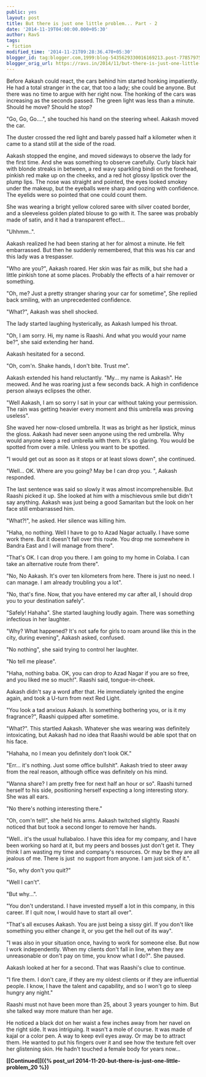 ```yaml
---
public: yes
layout: post
title: But there is just one little problem... Part - 2
date: '2014-11-19T04:00:00.000+05:30'
author: RavS
tags: 
- fiction
modified_time: '2014-11-21T09:28:36.470+05:30' 
blogger_id: tag:blogger.com,1999:blog-5435629330016169213.post-7785797553374651196 
blogger_orig_url: https://ravs.in/2014/11/but-there-is-just-one-little-problem.html
---
```


Before Aakash could react, the cars behind him started honking impatiently. He had a total stranger in the car, that too a lady; she could be anyone. But there was no time to argue with her right now. The honking of the cars was increasing as the seconds passed. The green light was less than a minute. Should he move? Should he stop?

  

"Go, Go, Go....", she touched his hand on the steering wheel. Aakash moved the car.

  

The duster crossed the red light and barely passed half a kilometer when it came to a stand still at the side of the road. 

  

Aakash stopped the engine, and moved sideways to observe the lady for the first time. And she was something to observe carefully. Curly black hair with blonde streaks in between, a red wavy sparkling bindi on the forehead, pinkish red make up on the cheeks, and a red hot glossy lipstick over the plump lips. The nose was straight and pointed, the eyes looked smokey under the makeup, but the eyeballs were sharp and oozing with confidence. The eyelids were so pointed that one could count them. 

  

She was wearing a bright yellow colored saree with silver coated border, and a sleeveless golden plated blouse to go with it. The saree was probably made of satin, and it had a transparent effect... 

  

"Uhhmm..". 

  

Aakash realized he had been staring at her for almost a minute. He felt embarrassed. But then he suddenly remembered, that this was his car and this lady was a trespasser.  

  

"Who are you?", Aakash roared. Her skin was fair as milk, but she had a little pinkish tone at some places. Probably the effects of a hair remover or something.

  

"Oh, me? Just a pretty stranger sharing your car for sometime", She replied back smiling, with an unprecedented confidence. 

  

"What?", Aakash was shell shocked. 

  

The lady started laughing hysterically, as Aakash lumped his throat. 

  

"Oh, I am sorry. Hi, my name is Raashi. And what you would your name be?", she said extending her hand. 

  

Aakash hesitated for a second. 

  

"Oh, com'n. Shake hands, I don't bite. Trust me". 

  

Aakash extended his hand reluctantly. "My... my name is Aakash". He meowed. And he was roaring just a few seconds back. A high in confidence person always eclipses the other. 

  

"Well Aakash, I am so sorry I sat in your car without taking your permission. The rain was getting heavier every moment and this umbrella was proving useless". 

  

She waved her now-closed umbrella. It was as bright as her lipstick, minus the gloss. Aakash had never seen anyone using the red umbrella. Why would anyone keep a red umbrella with them. It's so glaring. You would be spotted from over a mile. Unless you want to be spotted. 

  

"I would get out as soon as it stops or at least slows down", she continued. 

  

"Well... OK. Where are you going? May be I can drop you. ", Aakash responded. 

  

The last sentence was said so slowly it was almost incomprehensible. But Raashi picked it up. She looked at him with a mischievous smile but didn't say anything. Aakash was just being a good Samaritan but the look on her face still embarrassed him. 

  

"What?!", he asked. Her silence was killing him. 

  

"Haha, no nothing. Well I have to go to Azad Nagar actually. I have some work there. But it doesn't fall over this route. You drop me somewhere in Bandra East and I will manage from there". 

  

"That's OK. I can drop you there. I am going to my home in Colaba. I can take an alternative route from there". 

  

"No, No Aakash. It's over ten kilometers from here. There is just no need. I can manage. I am already troubling you a lot". 

  

"No, that's fine. Now, that you have entered my car after all, I should drop you to your destination safely". 

  

"Safely! Hahaha". She started laughing loudly again. There was something infectious in her laughter. 

  

"Why? What happened? It's not safe for girls to roam around like this in the city, during evening", Aakash asked, confused. 

  

"No nothing", she said trying to control her laughter. 

  

"No tell me please". 

  

"Haha, nothing baba. OK, you can drop to Azad Nagar if you are so free, and you liked me so much!". Raashi said, tongue-in-cheek. 

  
Aakash didn't say a word after that. He immediately ignited the engine again, and took a U-turn from next Red Light. 

  

"You look a tad anxious Aakash. Is something bothering you, or is it my fragrance?", Raashi quipped after sometime.

  

"What?". This startled Aakash. Whatever she was wearing was definitely intoxicating, but Aakash had no idea that Raashi would be able spot that on his face. 

  

"Hahaha, no I mean you definitely don't look OK."

  

"Err... it's nothing. Just some office bullshit". Aakash tried to steer away from the real reason, although office was definitely on his mind. 

  

"Wanna share? I am pretty free for next half an hour or so". Raashi turned herself to his side, positioning herself expecting a long interesting story. She was all ears.

  

"No there's nothing interesting there."

  

"Oh, com'n tell!", she held his arms. Aakash twitched slightly. Raashi noticed that but took a second longer to remove her hands. 

  

"Well.. it's the usual hullabaloo. I have this idea for my company, and I have been working so hard at it, but my peers and bosses just don't get it. They think I am wasting my time and company's resources. Or may be they are all jealous of me. There is just  no support from anyone. I am just sick of it.". 

  

"So, why don't you quit?"

  

"Well I can't". 

  

"But why...".

  

"You don't understand. I have invested myself a lot in this company, in this career. If I quit now, I would have to start all over". 

  

"That's all excuses Aakash. You are just being a sissy girl. If you don't like something you either change it, or you get the hell out of its way". 

  

"I was also in your situation once, having to work for someone else. But now I work independently. When my clients don't fall in line, when they are unreasonable or don't pay on time, you know what I do?". She paused. 

  

Aakash looked at her for a second. That was Raashi's clue to continue. 

  

"I fire them. I don't care, if they are my oldest clients or if they are influential people. I know, I have the talent and capability, and so I won't go to sleep hungry any night."

  

Raashi must not have been more than 25, about 3 years younger to him. But she talked way more mature than her age. 

  

He noticed a black dot on her waist a few inches away from her navel on the right side. It was intriguing. It wasn't a mole of course. It was made of kajal or a color pen. A way to keep evil eyes away. Or may be to attract them. He wanted to put his fingers over it and see how the texture felt over her glistening skin. He hadn't touched a female body for years now... 

  

  

  

**[\[Continued\]]({% post_url 2014-11-20-but-there-is-just-one-little-problem_20 %})**
